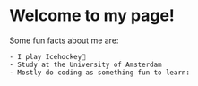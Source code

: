 # Welcome to my page!

Some fun facts about me are:
```
- I play Icehockey🏒
- Study at the University of Amsterdam
- Mostly do coding as something fun to learn:
```
<!-- Hier later nog even meer dingetjes plaatsen -->
